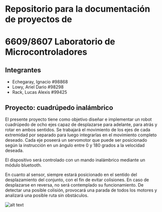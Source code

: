 # Repositorio para la documentación de proyectos de 
# 6609/8607 Laboratorio de Microcontroladores

## Integrantes
- Echegaray, Ignacio 	#98868
- Lowy, Ariel Dario		#98298 
- Rack, Lucas Alexis 	#99425

## Proyecto: cuadrúpedo inalámbrico
El presente proyecto tiene como objetivo diseñar e implementar un robot cuadrúpedo de ocho ejes capaz de desplazarse para adelante, para atrás y rotar en ambos sentidos. Se trabajará el movimiento de los ejes de cada extremidad por separado para luego integrarlas en el movimiento completo deseado. Cada eje poseerá un servomotor que puede ser posicionado según la instrucción en un ángulo entre 0 y 180 grados a la velocidad deseada.

El dispositivo será controlado con un mando inalámbrico mediante un módulo bluetooth.

En cuanto al sensor, siempre estará posicionado en el sentido del desplazamiento del conjunto, con el fin de evitar colisiones. En caso de desplazarse en reversa, no será contemplado su funcionamiento. De detectar una posible colisión, provocará una parada de todos los motores y analizará una posible ruta sin obstáculos.

![alt text](https://www.overleaf.com/project/5d6da20ac6fbc92ad976c830/file/5d8bc9b4bc45c70001951ff8)